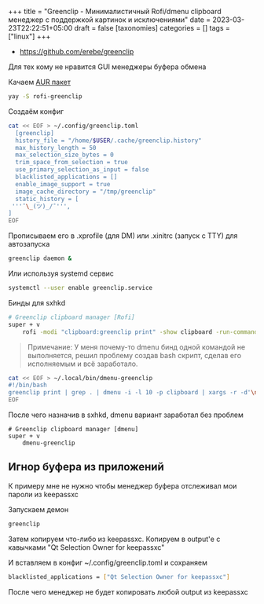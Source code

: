+++
title = "Greenclip - Минималистичный Rofi/dmenu clipboard менеджер с поддержкой картинок и исключениями"
date = 2023-03-23T22:22:51+05:00
draft = false
[taxonomies]
categories = []
tags = ["linux"]
+++

* https://github.com/erebe/greenclip

Для тех кому не нравится GUI менеджеры буфера обмена

Качаем [AUR пакет](https://aur.archlinux.org/packages/rofi-greenclip)
```sh
yay -S rofi-greenclip
```
Создаём конфиг
```sh
cat << EOF > ~/.config/greenclip.toml
  [greenclip]
  history_file = "/home/$USER/.cache/greenclip.history"
  max_history_length = 50
  max_selection_size_bytes = 0
  trim_space_from_selection = true
  use_primary_selection_as_input = false
  blacklisted_applications = []
  enable_image_support = true
  image_cache_directory = "/tmp/greenclip"
  static_history = [
 '''¯\_(ツ)_/¯''',
]
EOF
```
Прописываем его в .xprofile (для DM) или .xinitrc (запуск с TTY) для автозапуска
```sh
greenclip daemon &
```
Или используя systemd сервис
```sh
systemctl --user enable greenclip.service
```
Бинды для sxhkd
```sh
# Greenclip clipboard manager [Rofi]
super + v
    rofi -modi "clipboard:greenclip print" -show clipboard -run-command '{cmd}'
```
> Примечание: У меня почему-то dmenu бинд одной командой не выполняется, решил проблему создав bash скрипт, сделав его исполняемым и всё заработало.
```sh
cat << EOF > ~/.local/bin/dmenu-greenclip
#!/bin/bash
greenclip print | grep . | dmenu -i -l 10 -p clipboard | xargs -r -d'\n' -I '{}' greenclip print '{}'
EOF
```
После чего назначив в sxhkd, dmenu вариант заработал без проблем
```
# Greenclip clipboard manager [dmenu]
super + v
    dmenu-greenclip
```

## Игнор буфера из приложений
К примеру мне не нужно чтобы менеджер буфера отслеживал мои пароли из keepassxc

Запускаем демон
```sh
greenclip
```
Затем копируем что-либо из keepassxc. Копируем в output'е с кавычками "Qt Selection Owner for keepassxc"

И вставляем в конфиг ~/.config/greenclip.toml и сохраняем
```sh
blacklisted_applications = ["Qt Selection Owner for keepassxc"]
```
После чего менеджер не будет копировать любой output из keepassxc

